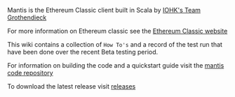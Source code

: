 Mantis is the Ethereum Classic client built in Scala by [IOHK's Team Grothendieck](https://iohk.io/projects/ethereum-classic/#team)

For more information on Ethereum classic see the [Ethereum Classic website](https://ethereumclassic.github.io/)

This wiki contains a collection of `How To's` and a record of the test run that have been done over the recent  Beta testing period.  


For information on building the code and a quickstart guide visit the [mantis code repository](https://github.com/input-output-hk/etc-client)

To download the latest release visit [releases](https://github.com/input-output-hk/etc-client/releases)